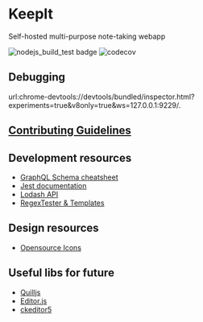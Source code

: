 # KeepIt
Self-hosted multi-purpose note-taking webapp

![nodejs_build_test badge](https://github.com/shreyansh-zazz/KeepIt/workflows/nodejs_build_test/badge.svg) ![codecov](https://codecov.io/gh/shreyansh-zazz/KeepIt/branch/master/graph/badge.svg)

## Debugging
url:chrome-devtools://devtools/bundled/inspector.html?experiments=true&v8only=true&ws=127.0.0.1:9229/.

## [Contributing Guidelines](docs/CONTRIBUTION.md)

## Development resources
- [GraphQL Schema cheatsheet](https://raw.githubusercontent.com/sogko/graphql-shorthand-notation-cheat-sheet/master/graphql-shorthand-notation-cheat-sheet.png)
- [Jest documentation](https://jestjs.io/docs/en/using-matchers)
- [Lodash API](https://lodash.com/docs/4.17.15)
- [RegexTester & Templates](https://www.regextester.com/1922)

## Design resources
- [Opensource Icons](https://feathericons.com/)

## Useful libs for future
- [Quilljs](https://quilljs.com/)
- [Editor.js](https://editorjs.io/)
- [ckeditor5](https://github.com/ckeditor/ckeditor5)
